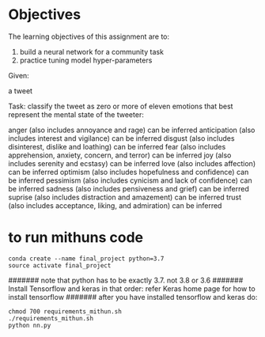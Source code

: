 # Objectives

The learning objectives of this assignment are to:
1. build a neural network for a community task 
2. practice tuning model hyper-parameters

Given:

a tweet

Task: classify the tweet as zero or more of eleven emotions that best represent the mental state of the tweeter:

anger (also includes annoyance and rage) can be inferred
anticipation (also includes interest and vigilance) can be inferred
disgust (also includes disinterest, dislike and loathing) can be inferred
fear (also includes apprehension, anxiety, concern, and terror) can be inferred
joy (also includes serenity and ecstasy) can be inferred
love (also includes affection) can be inferred
optimism (also includes hopefulness and confidence) can be inferred
pessimism (also includes cynicism and lack of confidence) can be inferred
sadness (also includes pensiveness and grief) can be inferred
suprise (also includes distraction and amazement) can be inferred
trust (also includes acceptance, liking, and admiration) can be inferred





# to run mithuns code
```
conda create --name final_project python=3.7
source activate final_project
```

####### note that python has to be exactly 3.7. not 3.8 or 3.6
####### Install Tensorflow and keras in that order:  refer Keras home page for how to install tensorflow
####### after you have installed tensorflow and keras do:

```
chmod 700 requirements_mithun.sh
./requirements_mithun.sh
python nn.py
```
